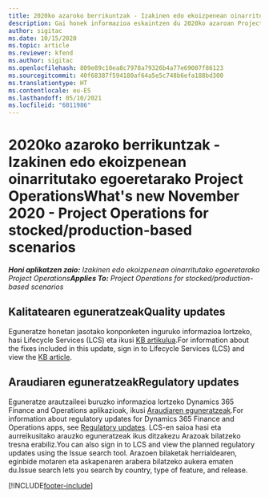 ```yaml
---
title: 2020ko azaroko berrikuntzak - Izakinen edo ekoizpenean oinarritutako egoeretarako Project Operations
description: Gai honek informazioa eskaintzen du 2020ko azaroan Project Operations bertsioan eskuragarri dauden kalitate-eguneratzeei buruz, stockean eta ekoizpenean oinarritutako egoeretarako.
author: sigitac
ms.date: 10/15/2020
ms.topic: article
ms.reviewer: kfend
ms.author: sigitac
ms.openlocfilehash: 809e89c10ea8c7978a79326b4a77e69007f86123
ms.sourcegitcommit: 40f68387f594180af64a5e5c748b6efa188bd300
ms.translationtype: HT
ms.contentlocale: eu-ES
ms.lasthandoff: 05/10/2021
ms.locfileid: "6011986"
---
```

# <a name="whats-new-november-2020---project-operations-for-stockedproduction-based-scenarios"></a><span data-ttu-id="8eca2-103">2020ko azaroko berrikuntzak - Izakinen edo ekoizpenean oinarritutako egoeretarako Project Operations</span><span class="sxs-lookup"><span data-stu-id="8eca2-103">What's new November 2020 - Project Operations for stocked/production-based scenarios</span></span>

<span data-ttu-id="8eca2-104">_**Honi aplikatzen zaio:** Izakinen edo ekoizpenean oinarritutako egoeretarako Project Operations_</span><span class="sxs-lookup"><span data-stu-id="8eca2-104">_**Applies To:** Project Operations for stocked/production-based scenarios_</span></span>

## <a name="quality-updates"></a><span data-ttu-id="8eca2-105">Kalitatearen eguneratzeak</span><span class="sxs-lookup"><span data-stu-id="8eca2-105">Quality updates</span></span>

<span data-ttu-id="8eca2-106">Eguneratze honetan jasotako konponketen inguruko informazioa lortzeko, hasi Lifecycle Services (LCS) eta ikusi [KB artikulua](https://fix.lcs.dynamics.com/Issue/Details?bugId=488609&amp;dbType=3&amp;qc=8251e8e1d5e2386de850599926c1adc3fec8e2ba25308036d22cdfe0a1c28fc7).</span><span class="sxs-lookup"><span data-stu-id="8eca2-106">For information about the fixes included in this update, sign in to Lifecycle Services (LCS) and view the [KB article](https://fix.lcs.dynamics.com/Issue/Details?bugId=488609&amp;dbType=3&amp;qc=8251e8e1d5e2386de850599926c1adc3fec8e2ba25308036d22cdfe0a1c28fc7).</span></span>

## <a name="regulatory-updates"></a><span data-ttu-id="8eca2-107">Araudiaren eguneratzeak</span><span class="sxs-lookup"><span data-stu-id="8eca2-107">Regulatory updates</span></span>

<span data-ttu-id="8eca2-108">Eguneratze arautzaileei buruzko informazioa lortzeko Dynamics 365 Finance and Operations aplikazioak, ikusi [Araudiaren eguneratzeak](/dynamics365/finance/localizations/regulatory-updates).</span><span class="sxs-lookup"><span data-stu-id="8eca2-108">For information about regulatory updates for Dynamics 365 Finance and Operations apps, see [Regulatory updates](/dynamics365/finance/localizations/regulatory-updates).</span></span> <span data-ttu-id="8eca2-109">LCS-en saioa hasi eta aurreikusitako arauzko eguneratzeak ikus ditzakezu Arazoak bilatzeko tresna erabiliz.</span><span class="sxs-lookup"><span data-stu-id="8eca2-109">You can also sign in to LCS and view the planned regulatory updates using the Issue search tool.</span></span> <span data-ttu-id="8eca2-110">Arazoen bilaketak herrialdearen, eginbide motaren eta askapenaren arabera bilatzeko aukera ematen du.</span><span class="sxs-lookup"><span data-stu-id="8eca2-110">Issue search lets you search by country, type of feature, and release.</span></span>


[!INCLUDE[footer-include](../../includes/footer-banner.md)]